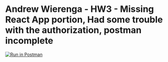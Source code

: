 # Andrew Wierenga - HW3 - Missing React App portion, Had some trouble with the authorization, postman incomplete 
[![Run in Postman](https://run.pstmn.io/button.svg)](https://app.getpostman.com/run-collection/6a57ea2b034d18c0f415)